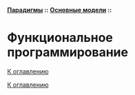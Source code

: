 **[Парадигмы](../../README.md#paradigms-models) ::** 
**[Основные модели](../../README.md#paradigms-models) ::**
# Функциональное программирование

<!--

-->

[К оглавлению](../../README.md#paradigms-models)



[К оглавлению](../../README.md#paradigms-models)
